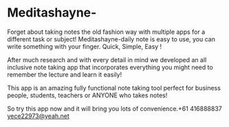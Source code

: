 # Meditashayne-
Forget about taking notes the old fashion way with multiple apps for a different task or subject! Meditashayne-daily note is easy to use, you can write something with your finger. Quick, Simple, Easy !

After much research and with every detail in mind we developed an all inclusive note taking app that incorporates everything you might need to remember the lecture and learn it easily!

This app is an amazing fully functional note taking tool perfect for business people, students, teachers or ANYONE who takes notes!


So try this app now and it will bring you lots of convenience.+61 416888837 yece22973@yeah.net
